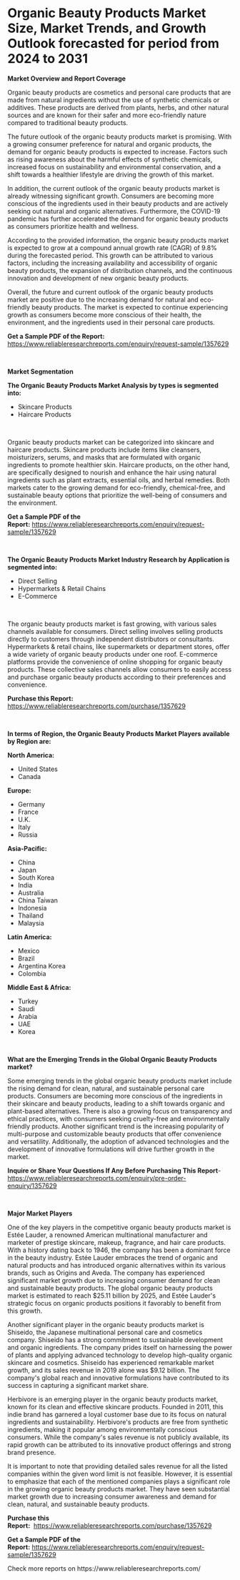 <p><h1>Organic Beauty Products Market Size, Market Trends, and Growth Outlook forecasted for period from 2024 to 2031</h1></p><p><strong>Market Overview and Report Coverage</strong></p>
<p><p>Organic beauty products are cosmetics and personal care products that are made from natural ingredients without the use of synthetic chemicals or additives. These products are derived from plants, herbs, and other natural sources and are known for their safer and more eco-friendly nature compared to traditional beauty products.</p><p>The future outlook of the organic beauty products market is promising. With a growing consumer preference for natural and organic products, the demand for organic beauty products is expected to increase. Factors such as rising awareness about the harmful effects of synthetic chemicals, increased focus on sustainability and environmental conservation, and a shift towards a healthier lifestyle are driving the growth of this market.</p><p>In addition, the current outlook of the organic beauty products market is already witnessing significant growth. Consumers are becoming more conscious of the ingredients used in their beauty products and are actively seeking out natural and organic alternatives. Furthermore, the COVID-19 pandemic has further accelerated the demand for organic beauty products as consumers prioritize health and wellness.</p><p>According to the provided information, the organic beauty products market is expected to grow at a compound annual growth rate (CAGR) of 9.8% during the forecasted period. This growth can be attributed to various factors, including the increasing availability and accessibility of organic beauty products, the expansion of distribution channels, and the continuous innovation and development of new organic beauty products.</p><p>Overall, the future and current outlook of the organic beauty products market are positive due to the increasing demand for natural and eco-friendly beauty products. The market is expected to continue experiencing growth as consumers become more conscious of their health, the environment, and the ingredients used in their personal care products.</p></p>
<p><strong>Get a Sample PDF of the Report:</strong> <a href="https://www.reliableresearchreports.com/enquiry/request-sample/1357629">https://www.reliableresearchreports.com/enquiry/request-sample/1357629</a></p>
<p>&nbsp;</p>
<p><strong>Market Segmentation</strong></p>
<p><strong>The Organic Beauty Products Market Analysis by types is segmented into:</strong></p>
<p><ul><li>Skincare Products</li><li>Haircare Products</li></ul></p>
<p>&nbsp;</p>
<p><p>Organic beauty products market can be categorized into skincare and haircare products. Skincare products include items like cleansers, moisturizers, serums, and masks that are formulated with organic ingredients to promote healthier skin. Haircare products, on the other hand, are specifically designed to nourish and enhance the hair using natural ingredients such as plant extracts, essential oils, and herbal remedies. Both markets cater to the growing demand for eco-friendly, chemical-free, and sustainable beauty options that prioritize the well-being of consumers and the environment.</p></p>
<p><strong>Get a Sample PDF of the Report:</strong>&nbsp;<a href="https://www.reliableresearchreports.com/enquiry/request-sample/1357629">https://www.reliableresearchreports.com/enquiry/request-sample/1357629</a></p>
<p>&nbsp;</p>
<p><strong>The Organic Beauty Products Market Industry Research by Application is segmented into:</strong></p>
<p><ul><li>Direct Selling</li><li>Hypermarkets & Retail Chains</li><li>E-Commerce</li></ul></p>
<p>&nbsp;</p>
<p><p>The organic beauty products market is fast growing, with various sales channels available for consumers. Direct selling involves selling products directly to customers through independent distributors or consultants. Hypermarkets & retail chains, like supermarkets or department stores, offer a wide variety of organic beauty products under one roof. E-commerce platforms provide the convenience of online shopping for organic beauty products. These collective sales channels allow consumers to easily access and purchase organic beauty products according to their preferences and convenience.</p></p>
<p><strong>Purchase this Report:</strong>&nbsp; <a href="https://www.reliableresearchreports.com/purchase/1357629">https://www.reliableresearchreports.com/purchase/1357629</a></p>
<p>&nbsp;</p>
<p><strong>In terms of Region, the Organic Beauty Products Market Players available by Region are:</strong></p>
<p>
    <p> <strong> North America: </strong>
        <ul>
            <li>United States</li>
            <li>Canada</li>
        </ul>
        </p> 
    <p> <strong> Europe: </strong>
        <ul>
            <li>Germany</li>
            <li>France</li>
            <li>U.K.</li>
            <li>Italy</li>
            <li>Russia</li>
        </ul>
        </p> 
    <p> <strong> Asia-Pacific: </strong>
        <ul>
            <li>China</li>
            <li>Japan</li>
            <li>South Korea</li>
            <li>India</li>
            <li>Australia</li>
            <li>China Taiwan</li>
            <li>Indonesia</li>
            <li>Thailand</li>
            <li>Malaysia</li>
        </ul>
        </p> 
    <p> <strong> Latin America: </strong>
        <ul>
            <li>Mexico</li>
            <li>Brazil</li>
            <li>Argentina Korea</li>
            <li>Colombia</li>
        </ul>
        </p> 
    <p> <strong> Middle East & Africa: </strong>
        <ul>
            <li>Turkey</li>
            <li>Saudi</li>
            <li>Arabia</li>
            <li>UAE</li>
            <li>Korea</li>
        </ul>
    </p>
    </p>
<p>&nbsp;</p>
<p><strong>What are the Emerging Trends in the Global Organic Beauty Products market?</strong></p>
<p><p>Some emerging trends in the global organic beauty products market include the rising demand for clean, natural, and sustainable personal care products. Consumers are becoming more conscious of the ingredients in their skincare and beauty products, leading to a shift towards organic and plant-based alternatives. There is also a growing focus on transparency and ethical practices, with consumers seeking cruelty-free and environmentally friendly products. Another significant trend is the increasing popularity of multi-purpose and customizable beauty products that offer convenience and versatility. Additionally, the adoption of advanced technologies and the development of innovative formulations will drive further growth in the market.</p></p>
<p><strong>Inquire or Share Your Questions If Any Before Purchasing This Report</strong>- <a href="https://www.reliableresearchreports.com/enquiry/pre-order-enquiry/1357629">https://www.reliableresearchreports.com/enquiry/pre-order-enquiry/1357629</a></p>
<p>&nbsp;</p>
<p><strong>Major Market Players</strong></p>
<p><p>One of the key players in the competitive organic beauty products market is Estée Lauder, a renowned American multinational manufacturer and marketer of prestige skincare, makeup, fragrance, and hair care products. With a history dating back to 1946, the company has been a dominant force in the beauty industry. Estée Lauder embraces the trend of organic and natural products and has introduced organic alternatives within its various brands, such as Origins and Aveda. The company has experienced significant market growth due to increasing consumer demand for clean and sustainable beauty products. The global organic beauty products market is estimated to reach $25.11 billion by 2025, and Estée Lauder's strategic focus on organic products positions it favorably to benefit from this growth.</p><p>Another significant player in the organic beauty products market is Shiseido, the Japanese multinational personal care and cosmetics company. Shiseido has a strong commitment to sustainable development and organic ingredients. The company prides itself on harnessing the power of plants and applying advanced technology to develop high-quality organic skincare and cosmetics. Shiseido has experienced remarkable market growth, and its sales revenue in 2019 alone was $9.12 billion. The company's global reach and innovative formulations have contributed to its success in capturing a significant market share.</p><p>Herbivore is an emerging player in the organic beauty products market, known for its clean and effective skincare products. Founded in 2011, this indie brand has garnered a loyal customer base due to its focus on natural ingredients and sustainability. Herbivore's products are free from synthetic ingredients, making it popular among environmentally conscious consumers. While the company's sales revenue is not publicly available, its rapid growth can be attributed to its innovative product offerings and strong brand presence.</p><p>It is important to note that providing detailed sales revenue for all the listed companies within the given word limit is not feasible. However, it is essential to emphasize that each of the mentioned companies plays a significant role in the growing organic beauty products market. They have seen substantial market growth due to increasing consumer awareness and demand for clean, natural, and sustainable beauty products.</p></p>
<p><strong>Purchase this Report:</strong>&nbsp;&nbsp;<a href="https://www.reliableresearchreports.com/purchase/1357629">https://www.reliableresearchreports.com/purchase/1357629</a></p>
<p></p>
<p><strong>Get a Sample PDF of the Report:</strong>&nbsp;<a href="https://www.reliableresearchreports.com/enquiry/request-sample/1357629">https://www.reliableresearchreports.com/enquiry/request-sample/1357629</a></p>
<p>Check more reports on https://www.reliableresearchreports.com/</p>